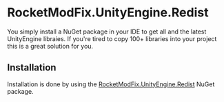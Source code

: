 # RocketModFix.UnityEngine.Redist

You simply install a NuGet package in your IDE to get all and the latest UnityEngine libraies. If you're tired to copy 100+ libraries into your project this is a great solution for you.

## Installation

Installation is done by using the [RocketModFix.UnityEngine.Redist](https://www.nuget.org/packages/RocketModFix.UnityEngine.Redist/) NuGet package.